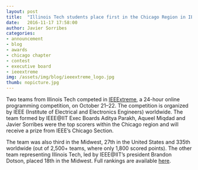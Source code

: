 ```yaml
---
layout: post
title:  "Illinois Tech students place first in the Chicago Region in IEEExtreme"
date:   2016-11-17 17:58:00
author: Javier Sorribes
categories: 
- announcement
- blog
- awards
- chicago chapter
- contest
- executive board
- ieeextreme
img: /assets/img/blog/ieeextreme_logo.jpg
thumb: nopicture.jpg
---
```


Two teams from Illinois Tech competed in <a href="http://sites.ieee.org/xtreme/" onclick="__gaTracker('send', 'event', 'outbound-article', 'http://sites.ieee.org/xtreme/', 'IEEExtreme');" target="_blank">IEEExtreme</a>,&nbsp;a 24-hour online programming competition, on October 21–22. The competition is organized by IEEE (Institute of Electrical and Electronics Engineers) worldwide. The team formed by IEEE@IIT Exec Boards Aditya Parakh, Aqueel Miqdad and Javier Sorribes were the top scorers within the Chicago region and will receive a prize from IEEE’s Chicago Section.

<!--more-->

The team was also third in the Midwest, 27th in the United States and 335th worldwide (out of 2,500+ teams, where only 1,800 scored points). The other team representing Illinois Tech, led by IEEE@IIT’s president Brandon Dotson, placed 18th in the Midwest. Full rankings are available <a href="http://sites.ieee.org/xtreme/files/2016/11/Ranking-by-Region.pdf" onclick="__gaTracker('send', 'event', 'download', 'http://sites.ieee.org/xtreme/files/2016/11/Ranking-by-Region.pdf');" target="_blank">here</a>.
